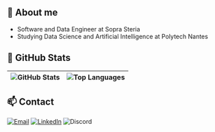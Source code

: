 ## :wave: About me

- Software and Data Engineer at Sopra Steria
- Studying Data Science and Artificial Intelligence at Polytech Nantes

## :scroll: GitHub Stats

| ![GitHub Stats](https://github-readme-stats.vercel.app/api?username=corentin-regent&show_icons=true&theme=transparent) | ![Top Languages](https://github-readme-stats.vercel.app/api/top-langs/?username=corentin-regent&theme=transparent&langs_count=20&size_weight=0.5&count_weight=0.5&layout=compact) |
| ---------------------------------------------------------------------------------------------------------------------- | --------------------------------------------------------------------------------------------------------------------------------------------------------------------------------- |

## :mailbox: Contact
[![Email](https://img.shields.io/badge/Email-corentin.regent.pro%40gmail.com-fff?style=plastic&logo=gmail&logoColor=red)](mailto:corentin.regent.pro@gmail.com)
[![LinkedIn](https://img.shields.io/badge/LinkedIn-Corentin%20R%C3%A9gent-fff?style=plastic&logo=linkedin&logoColor=fff&labelColor=0a66c2
)](https://www.linkedin.com/in/corentin-r%C3%A9gent-6a5ba0235/)
![Discord](https://img.shields.io/badge/Discord-%40cocorigon-5865f2?style=plastic&logo=discord&logoColor=fff&labelColor=000)

